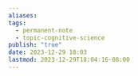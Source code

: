 ```yaml
---
aliases: 
tags:
  - permanent-note
  - topic-cognitive-science
publish: "true"
date: 2023-12-29 18:03
lastmod: 2023-12-29T18:04:16-08:00
---
```


